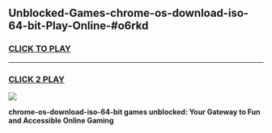 
## Unblocked-Games-chrome-os-download-iso-64-bit-Play-Online-#o6rkd
<h3>
<a href="https://premium.freeplayer.one?title=chrome-os-download-iso-64-bit&ref=27F">CLICK TO PLAY</a></h3>
<hr>

<h3>
<a href="https://premium.freeplayer.one?title=chrome-os-download-iso-64-bit&ref=27F">CLICK 2 PLAY</a>
  
</h3>

<a href="https://premium.freeplayer.one?title=chrome-os-download-iso-64-bit&ref=27F"><img src="https://clearcache.store/games.png"></a>


**chrome-os-download-iso-64-bit games unblocked: Your Gateway to Fun and Accessible Online Gaming**
